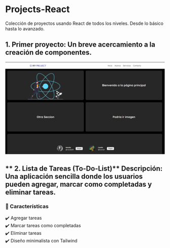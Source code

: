 # Projects-React
Colección de proyectos usando React de todos los niveles. Desde lo básico hasta lo avanzado.

## **1. Primer proyecto**: Un breve acercamiento a la creación de componentes.
![Vista Principal](./Screenshoots/Primer-Proyecto.png)

## ** 2. Lista de Tareas (To-Do-List)** Descripción: Una aplicación sencilla donde los usuarios pueden agregar, marcar como completadas y eliminar tareas.
### 📌 Características
✔️ Agregar tareas  
✔️ Marcar tareas como completadas  
✔️ Eliminar tareas  
✔️ Diseño minimalista con Tailwind 

